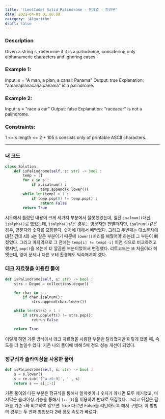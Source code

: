 ```yaml
---
title: '[LeetCode] Valid Palindrome - 문자열 - 파이썬'
date: 2021-04-01 01:00:00
category: 'Algorithm'
draft: false
---
```


### Description

Given a string s, determine if it is a palindrome, considering only alphanumeric characters and ignoring cases.

### Example 1:

Input: s = "A man, a plan, a canal: Panama"
Output: true
Explanation: "amanaplanacanalpanama" is a palindrome.

### Example 2:

Input: s = "race a car"
Output: false
Explanation: "raceacar" is not a palindrome.

### Constraints:

1 <= s.length <= 2 \* 105
s consists only of printable ASCII characters.

---

### 내 코드

```python
class Solution:
    def isPalindrome(self, s: str) -> bool :
        temp = []
        for x in s :
            if x.isalnum() :
                temp.append(x.lower())
        while len(temp) > 1 :
            if temp.pop(0) != temp.pop() :
                return False
        return True
```

시도에서 틀렸던 내용이 크게 세가지 부분에서 잘못했었는데, 일단 `isalnum()`대신 `isalpha()`로 했었는데, `isalpha()`같은 경우는 영문자만 판별하지만, `isalnum()`같은 경우, 영문자와 숫자를 포함한다. 숫자에 대해서 빼먹었다. 그리고 두번째는 대소문자에 대한 건데 `A`와 `a`는 같은 부분이기 때문에 `lower()`처리를 해줬어야 하는데 그 부분이 빠졌었다. 그리고 마지막으로 그 전에는 `temp[i] != temp[-i]` 이런 식으로 비교하려고 했지만, `pop()`을 쓰는게 더 깔끔한 부분이었어서 변경했다. 리트코드는 또 처음이라 헤멧는데, 영어 문제나 다른 코테 환경에도 익숙해져야 겠다.

### 데크 자료형을 이용한 풀이

```python
def isPalindrome(self, s: str) -> bool :
    strs : Deque = collections.deque()

    for char in s :
        if char.isalnum():
            strs.append(char.lower())

    while len(strs) > 1 :
        if strs.popleft() != strs.pop():
            retrun False

    return True
```

이렇게 하면 기존 방식에서 데크 자료형을 사용한 부분만 달라졌지만 이렇게 했을 때, 속도를 더 높일수 있다. 기존 나의 풀이에 비해 5배 정도 성능 개선이 되었다.

### 정규식과 슬라이싱을 사용한 풀이

```python
def isPalindrome(self, s: str) -> bool :
    s = s.lower()
    s = re.sub('[^a-z0-9]', '', s)
    return s == s[::-1]
```

기존 풀이와 다른 부분은 정규식을 통해서 알파벳이나 숫자가 아니면 모두 제거했고, 마지막은 슬라이싱 기능을 통해서 `[::-1]`을 이용하여 반대로 뒤집었다. 그리고 뒤집은 결과를 기존 `s`와 비교하여 같으면 True 다르면 False를 리턴하도록 해서 구했다. 이 방법의 경우는 두 번째 방법보다 2배 정도 속도가 빠르다.
